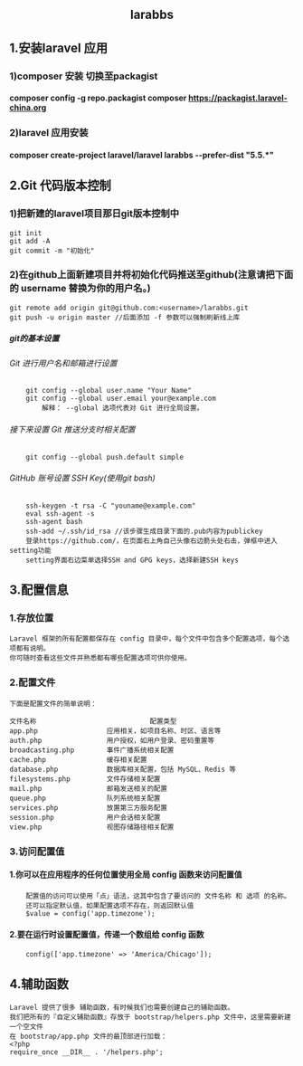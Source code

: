 ## <center>larabbs</center>

## 1.安装laravel 应用

### 1)composer 安装 切换至packagist
#### composer config -g repo.packagist composer https://packagist.laravel-china.org
### 2)laravel 应用安装
#### composer create-project laravel/laravel larabbs --prefer-dist "5.5.*"

## 2.Git 代码版本控制

### 1)把新建的laravel项目那日git版本控制中
	git init
	git add -A
	git commit -m "初始化"
### 2)在github上面新建项目并将初始化代码推送至github(注意请把下面的 username 替换为你的用户名。)
	git remote add origin git@github.com:<username>/larabbs.git
	git push -u origin master //后面添加 -f 参数可以强制刷新线上库
##### git的基本设置 

###### Git 进行用户名和邮箱进行设置
		git config --global user.name "Your Name"
		git config --global user.email your@example.com
			解释： --global 选项代表对 Git 进行全局设置。
###### 接下来设置 Git 推送分支时相关配置
		git config --global push.default simple
###### GitHub 账号设置 SSH Key(使用git bash)
		ssh-keygen -t rsa -C "youname@example.com"
		eval ssh-agent -s
		ssh-agent bash
		ssh-add ~/.ssh/id_rsa //该步骤生成目录下面的.pub内容为publickey
		登录https://github.com/，在页面右上角自己头像右边箭头处右击，弹框中进入setting功能
		setting界面右边菜单选择SSH and GPG keys，选择新建SSH keys

## 3.配置信息
### 1.存放位置
	Laravel 框架的所有配置都保存在 config 目录中，每个文件中包含多个配置选项，每个选项都有说明。
	你可随时查看这些文件并熟悉都有哪些配置选项可供你使用。
###	2.配置文件
	下面是配置文件的简单说明：

	文件名称							配置类型
	app.php					应用相关，如项目名称、时区、语言等
	auth.php				用户授权，如用户登录、密码重置等
	broadcasting.php		事件广播系统相关配置
	cache.php				缓存相关配置
	database.php			数据库相关配置，包括 MySQL、Redis 等
	filesystems.php			文件存储相关配置
	mail.php				邮箱发送相关的配置
	queue.php				队列系统相关配置
	services.php			放置第三方服务配置
	session.php				用户会话相关配置
	view.php				视图存储路径相关配置
###	3.访问配置值
####	1.你可以在应用程序的任何位置使用全局 config 函数来访问配置值
		配置值的访问可以使用「点」语法，这其中包含了要访问的 文件名称 和 选项 的名称。
		还可以指定默认值，如果配置选项不存在，则返回默认值
		$value = config('app.timezone');
####	2.要在运行时设置配置值，传递一个数组给 config 函数
		config(['app.timezone' => 'America/Chicago']);
## 4.辅助函数
	Laravel 提供了很多 辅助函数，有时候我们也需要创建自己的辅助函数。
	我们把所有的『自定义辅助函数』存放于 bootstrap/helpers.php 文件中，这里需要新建一个空文件
	在 bootstrap/app.php 文件的最顶部进行加载：
	<?php
	require_once __DIR__ . '/helpers.php';
